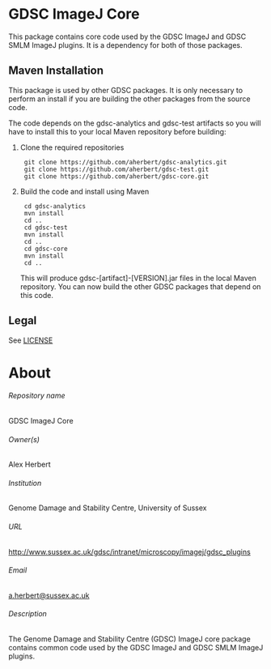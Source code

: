 GDSC ImageJ Core
================

This package contains core code used by the GDSC ImageJ and GDSC SMLM ImageJ 
plugins. It is a dependency for both of those packages.


Maven Installation
------------------

This package is used by other GDSC packages. It is only necessary to perform an 
install if you are building the other packages from the source code.

The code depends on the gdsc-analytics and gdsc-test artifacts so you will have 
to install this to your local Maven repository before building:

1. Clone the required repositories

        git clone https://github.com/aherbert/gdsc-analytics.git
        git clone https://github.com/aherbert/gdsc-test.git
        git clone https://github.com/aherbert/gdsc-core.git

2. Build the code and install using Maven

        cd gdsc-analytics
        mvn install
        cd ..
        cd gdsc-test
        mvn install
        cd ..
        cd gdsc-core
        mvn install
        cd ..

	This will produce gdsc-[artifact]-[VERSION].jar files in the local Maven
	repository. You can now build the other GDSC packages that depend on this
	code.


Legal
-----

See [LICENSE](LICENSE.txt)


# About #

###### Repository name ######
GDSC ImageJ Core

###### Owner(s) ######
Alex Herbert

###### Institution ######
Genome Damage and Stability Centre, University of Sussex

###### URL ######
http://www.sussex.ac.uk/gdsc/intranet/microscopy/imagej/gdsc_plugins

###### Email ######
a.herbert@sussex.ac.uk

###### Description ######
The Genome Damage and Stability Centre (GDSC) ImageJ core package contains 
common code used by the GDSC ImageJ and GDSC SMLM ImageJ plugins.
